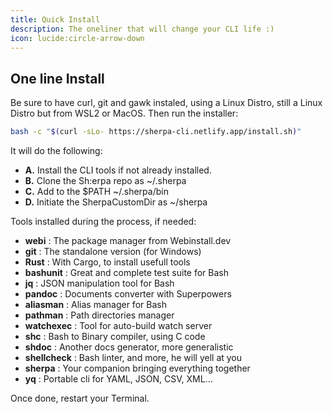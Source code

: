 ```yaml
---
title: Quick Install
description: The oneliner that will change your CLI life :)
icon: lucide:circle-arrow-down
---
```


## One line Install

Be sure to have curl, git and gawk instaled, using a Linux Distro, still a Linux Distro but from WSL2 or MacOS. Then run the installer:

```bash
bash -c "$(curl -sLo- https://sherpa-cli.netlify.app/install.sh)"
```

It will do the following:

* **A.** Install the CLI tools if not already installed.
* **B.** Clone the Sh:erpa repo as ~/.sherpa
* **C.** Add to the $PATH ~/.sherpa/bin
* **D.** Initiate the SherpaCustomDir as ~/sherpa

Tools installed during the process, if needed:

*  **webi** : The package manager from Webinstall.dev
*  **git** : The standalone version (for Windows) 
*  **Rust** : With Cargo, to install usefull tools
*  **bashunit** : Great and complete test suite for Bash
*  **jq** : JSON manipulation tool for Bash
*  **pandoc** : Documents converter with Superpowers
*  **aliasman** : Alias manager for Bash
*  **pathman** : Path directories manager
*  **watchexec** : Tool for auto-build watch server
*  **shc** : Bash to Binary compiler, using C code
*  **shdoc** : Another docs generator, more generalistic
*  **shellcheck** : Bash linter, and more, he will yell at you
*  **sherpa** : Your companion bringing everything together
*  **yq** : Portable cli for YAML, JSON, CSV, XML...

Once done, restart your Terminal.

